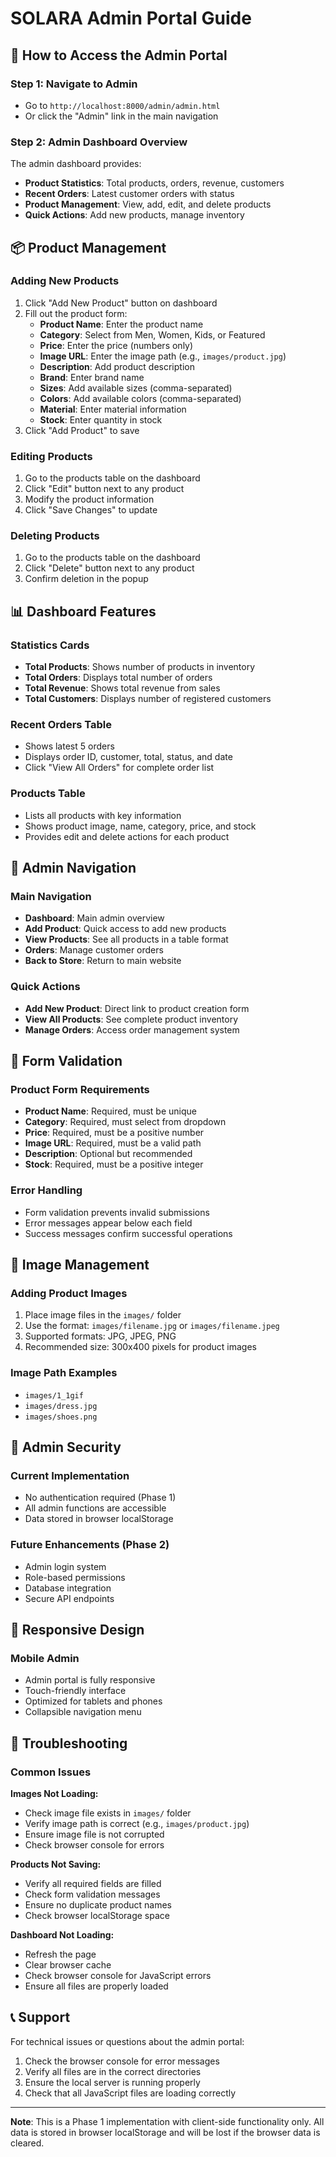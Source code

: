 # SOLARA Admin Portal Guide

## 🚀 How to Access the Admin Portal

### **Step 1: Navigate to Admin**
- Go to `http://localhost:8000/admin/admin.html`
- Or click the "Admin" link in the main navigation

### **Step 2: Admin Dashboard Overview**
The admin dashboard provides:
- **Product Statistics**: Total products, orders, revenue, customers
- **Recent Orders**: Latest customer orders with status
- **Product Management**: View, add, edit, and delete products
- **Quick Actions**: Add new products, manage inventory

## 📦 Product Management

### **Adding New Products**
1. Click "Add New Product" button on dashboard
2. Fill out the product form:
   - **Product Name**: Enter the product name
   - **Category**: Select from Men, Women, Kids, or Featured
   - **Price**: Enter the price (numbers only)
   - **Image URL**: Enter the image path (e.g., `images/product.jpg`)
   - **Description**: Add product description
   - **Brand**: Enter brand name
   - **Sizes**: Add available sizes (comma-separated)
   - **Colors**: Add available colors (comma-separated)
   - **Material**: Enter material information
   - **Stock**: Enter quantity in stock
3. Click "Add Product" to save

### **Editing Products**
1. Go to the products table on the dashboard
2. Click "Edit" button next to any product
3. Modify the product information
4. Click "Save Changes" to update

### **Deleting Products**
1. Go to the products table on the dashboard
2. Click "Delete" button next to any product
3. Confirm deletion in the popup

## 📊 Dashboard Features

### **Statistics Cards**
- **Total Products**: Shows number of products in inventory
- **Total Orders**: Displays total number of orders
- **Total Revenue**: Shows total revenue from sales
- **Total Customers**: Displays number of registered customers

### **Recent Orders Table**
- Shows latest 5 orders
- Displays order ID, customer, total, status, and date
- Click "View All Orders" for complete order list

### **Products Table**
- Lists all products with key information
- Shows product image, name, category, price, and stock
- Provides edit and delete actions for each product

## 🔧 Admin Navigation

### **Main Navigation**
- **Dashboard**: Main admin overview
- **Add Product**: Quick access to add new products
- **View Products**: See all products in a table format
- **Orders**: Manage customer orders
- **Back to Store**: Return to main website

### **Quick Actions**
- **Add New Product**: Direct link to product creation form
- **View All Products**: See complete product inventory
- **Manage Orders**: Access order management system

## 📝 Form Validation

### **Product Form Requirements**
- **Product Name**: Required, must be unique
- **Category**: Required, must select from dropdown
- **Price**: Required, must be a positive number
- **Image URL**: Required, must be a valid path
- **Description**: Optional but recommended
- **Stock**: Required, must be a positive integer

### **Error Handling**
- Form validation prevents invalid submissions
- Error messages appear below each field
- Success messages confirm successful operations

## 🎨 Image Management

### **Adding Product Images**
1. Place image files in the `images/` folder
2. Use the format: `images/filename.jpg` or `images/filename.jpeg`
3. Supported formats: JPG, JPEG, PNG
4. Recommended size: 300x400 pixels for product images

### **Image Path Examples**
- `images/1_1gif`
- `images/dress.jpg`
- `images/shoes.png`

## 🔐 Admin Security

### **Current Implementation**
- No authentication required (Phase 1)
- All admin functions are accessible
- Data stored in browser localStorage

### **Future Enhancements** (Phase 2)
- Admin login system
- Role-based permissions
- Database integration
- Secure API endpoints

## 📱 Responsive Design

### **Mobile Admin**
- Admin portal is fully responsive
- Touch-friendly interface
- Optimized for tablets and phones
- Collapsible navigation menu

## 🚨 Troubleshooting

### **Common Issues**

**Images Not Loading:**
- Check image file exists in `images/` folder
- Verify image path is correct (e.g., `images/product.jpg`)
- Ensure image file is not corrupted
- Check browser console for errors

**Products Not Saving:**
- Verify all required fields are filled
- Check form validation messages
- Ensure no duplicate product names
- Check browser localStorage space

**Dashboard Not Loading:**
- Refresh the page
- Clear browser cache
- Check browser console for JavaScript errors
- Ensure all files are properly loaded

## 📞 Support

For technical issues or questions about the admin portal:
1. Check the browser console for error messages
2. Verify all files are in the correct directories
3. Ensure the local server is running properly
4. Check that all JavaScript files are loading correctly

---

**Note**: This is a Phase 1 implementation with client-side functionality only. All data is stored in browser localStorage and will be lost if the browser data is cleared.
